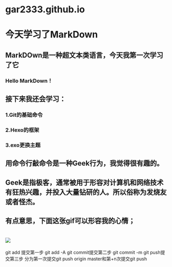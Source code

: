 #  gar2333.github.io
# 今天学习了MarkDown
## MarkDOwn是一种超文本类语言，今天我第一次学习了它
### Hello MarkDown！
## 接下来我还会学习：
### 1.Git的基础命令
### 2.Hexo的框架
### 3.exo更换主题
## 用命令行敲命令是一种**Geek**行为，我觉得很有趣的。
## Geek是指极客，通常被用于形容对计算机和网络技术有狂热兴趣，并投入大量钻研的人。所以俗称为发烧友或者怪杰。
## 有点意思，下面这张gif可以形容我的心情；
# ![](https://qgt-style.oss-cn-hangzhou.aliyuncs.com/newcoursep4/g1/g1-2-2/tenor.gif)
git add 提交第一步  git add -A
git commit提交第二步 git commit -m
git push提交第三步 分为第一次提交git push origin master和第+n次提交git push
